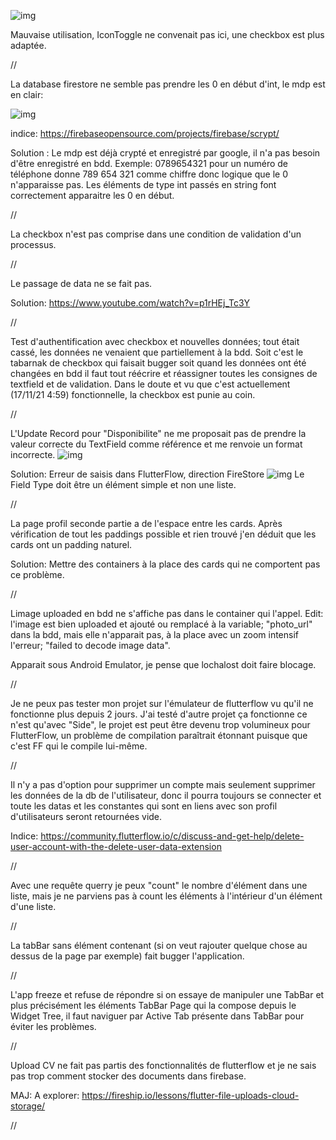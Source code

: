 ![img](https://i.imgur.com/arGGMZB.png)

Mauvaise utilisation, IconToggle ne convenait pas ici, une checkbox est plus adaptée.

//

La database firestore ne semble pas prendre les 0 en début d'int, le mdp est en clair:

![img](https://i.imgur.com/0yZpPQk.png)

indice: https://firebaseopensource.com/projects/firebase/scrypt/ 

Solution : Le mdp est déjà crypté et enregistré par google, il n'a pas besoin d'être enregistré en bdd.
Exemple: 0789654321 pour un numéro de téléphone donne 789 654 321 comme chiffre donc logique que le 0 n'apparaisse pas.
Les éléments de type int passés en string font correctement apparaitre les 0 en début.

//

La checkbox n'est pas comprise dans une condition de validation d'un processus.

//

Le passage de data ne se fait pas.

Solution: https://www.youtube.com/watch?v=p1rHEj_Tc3Y

//

Test d'authentification avec checkbox et nouvelles données; tout était cassé, les données ne venaient que partiellement à la bdd. Soit c'est le tabarnak de checkbox qui faisait bugger soit quand les données ont été changées en bdd il faut tout réécrire et réassigner toutes les consignes de textfield et de validation.
Dans le doute et vu que c'est actuellement (17/11/21 4:59) fonctionnelle, la checkbox est punie au coin.

//

L'Update Record pour "Disponibilite" ne me proposait pas de prendre la valeur correcte du TextField comme référence et me renvoie un format incorrecte.
![img](https://i.imgur.com/Y3K04O6.png)

Solution: Erreur de saisis dans FlutterFlow, direction FireStore
![img](https://i.imgur.com/yXVTuZV.png)
Le Field Type doit être un élément simple et non une liste.

//

La page profil seconde partie a de l'espace entre les cards.
Après vérification de tout les paddings possible et rien trouvé j'en déduit que les cards ont un padding naturel.

Solution: Mettre des containers à la place des cards qui ne comportent pas ce problème.

//

Limage uploaded en bdd ne s'affiche pas dans le container qui l'appel.
Edit: l'image est bien uploaded et ajouté ou remplacé à la variable; "photo_url" dans la bdd, mais elle n'apparait pas, à la place avec un zoom intensif l'erreur; "failed to decode image data".

Apparait sous Android Emulator, je pense que lochalost doit faire blocage.

//

Je ne peux pas tester mon projet sur l'émulateur de flutterflow vu qu'il ne fonctionne plus depuis 2 jours.
J'ai testé d'autre projet ça fonctionne ce n'est qu'avec "Side", le projet est peut être devenu trop volumineux pour FlutterFlow, un problème de compilation paraîtrait étonnant puisque que c'est FF qui le compile lui-même.

//

Il n'y a pas d'option pour supprimer un compte mais seulement supprimer les données de la db de l'utilisateur, donc il pourra toujours se connecter et toute les datas et les constantes qui sont en liens avec son profil d'utilisateurs seront retournées vide.

Indice: https://community.flutterflow.io/c/discuss-and-get-help/delete-user-account-with-the-delete-user-data-extension

//

Avec une requête querry je peux "count" le nombre d'élément dans une liste, mais je ne parviens pas à count les éléments à l'intérieur d'un élément d'une liste.

//

La tabBar sans élément contenant (si on veut rajouter quelque chose au dessus de la page par exemple) fait bugger l'application.

//

L'app freeze et refuse de répondre si on essaye de manipuler une TabBar et plus précisément les éléments TabBar Page qui la compose depuis le Widget Tree, il faut naviguer par Active Tab présente dans TabBar pour éviter les problèmes.

//

Upload CV ne fait pas partis des fonctionnalités de flutterflow et je ne sais pas trop comment stocker des documents dans firebase.

MAJ: A explorer: https://fireship.io/lessons/flutter-file-uploads-cloud-storage/

//



















